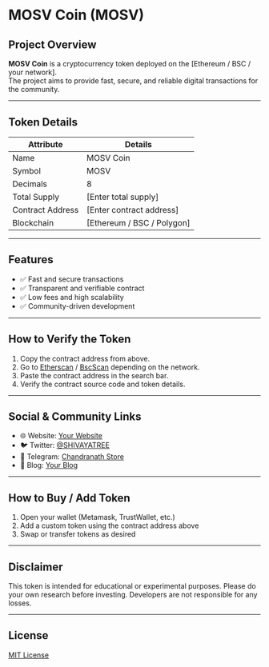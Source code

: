 # <?xml version="1.0" encoding="UTF-8"?>
<svg width="280" height="280" viewBox="0 0 260 260" fill="none" xmlns="http://www.w3.org/2000/svg" role="img" aria-label="MOHV coin icon">
  <defs>
    <linearGradient id="grad-gold" x1="0" y1="0" x2="1" y2="1">
      <stop offset="0%" stop-color="#F7D774"/>
      <stop offset="50%" stop-color="#E9B84B"/>
      <stop offset="100%" stop-color="#C08F2E"/>
    </linearGradient>
    <linearGradient id="grad-blue" x1="0" y1="0" x2="1" y2="1">
      <stop offset="0%" stop-color="#6CC5FF"/>
      <stop offset="100%" stop-color="#1463F3"/>
    </linearGradient>
    <filter id="soft-shadow" x="-20%" y="-20%" width="140%" height="140%">
      <feDropShadow dx="0" dy="6" stdDeviation="10" flood-opacity="0.18"/>
    </filter>
  </defs>

  <!-- Outer hex/coin -->
  <path d="M80 10 L180 10 L240 75 L240 185 L180 250 L80 250 L20 185 L20 75 Z"
        fill="url(#grad-gold)" filter="url(#soft-shadow)"/>
  <!-- Inner ring -->
  <path d="M90 45 H170 L210 90 V170 L170 215 H90 L50 170 V90 Z"
        fill="none" stroke="white" stroke-width="10" opacity="0.55"/>
  <!-- Stylized M -->
  <path d="M70 165 L95 95 L120 145 L145 95 L170 145 L195 95 L220 165"
        fill="none" stroke="url(#grad-blue)" stroke-width="16" stroke-linecap="round" stroke-linejoin="round"/>
</svg>

# MOSV Coin (MOSV)

## Project Overview
**MOSV Coin** is a cryptocurrency token deployed on the [Ethereum / BSC / your network].  
The project aims to provide fast, secure, and reliable digital transactions for the community.

---

## Token Details

| Attribute        | Details                      |
|-----------------|------------------------------|
| Name             | MOSV Coin                    |
| Symbol           | MOSV                         |
| Decimals         | 8                            |
| Total Supply     | [Enter total supply]         |
| Contract Address | [Enter contract address]     |
| Blockchain       | [Ethereum / BSC / Polygon]   |

---

## Features
- ✅ Fast and secure transactions  
- ✅ Transparent and verifiable contract  
- ✅ Low fees and high scalability  
- ✅ Community-driven development  

---

## How to Verify the Token
1. Copy the contract address from above.  
2. Go to [Etherscan](https://etherscan.io/) / [BscScan](https://bscscan.com/) depending on the network.  
3. Paste the contract address in the search bar.  
4. Verify the contract source code and token details.

---

## Social & Community Links
- 🌐 Website: [Your Website](https://yourwebsite.com)  
- 🐦 Twitter: [@SHIVAYATREE](https://x.com/SHIVAYATREE)  
- 📢 Telegram: [Chandranath Store](https://t.me/ChandranathStore)  
- 📘 Blog: [Your Blog](https://medium.com/@yourblog)

---

## How to Buy / Add Token
1. Open your wallet (Metamask, TrustWallet, etc.)  
2. Add a custom token using the contract address above  
3. Swap or transfer tokens as desired  

---

## Disclaimer
This token is intended for educational or experimental purposes. Please do your own research before investing. Developers are not responsible for any losses.

---

## License
[MIT License](https://opensource.org/licenses/MIT)

